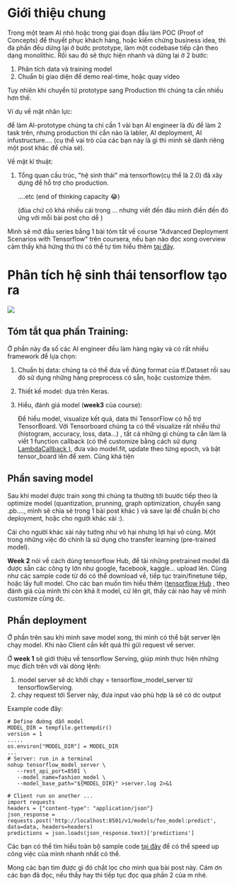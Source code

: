 # Giới thiệu chung
Trong một team AI nhỏ hoặc trong giai đoạn đầu làm POC (Proof of Concepts) để thuyết phục khách hàng, hoặc kiểm chứng business idea, thì đa phần đều dừng lại ở bước prototype, làm một codebase tiếp cận theo dạng monolithic. Rồi sau đó sẽ thực hiện nhanh và dừng lại ở 2 bước:
1. Phân tích data và training model
2. Chuẩn bị giao diện để demo real-time, hoặc quay video

Tuy nhiên khi chuyển từ prototype sang Production thì chúng ta cần nhiều hơn thế. 

Ví dụ về mặt nhân lực:

để làm AI-prototype chúng ta chỉ cần 1 vài bạn AI engineer là đủ để làm 2 task trên, nhưng production thì cần nào là labler, AI deployment, AI infustructure.... (cụ thể vai trò của các bạn này là gì thì mình sẽ dành riêng một post khác để chia sẻ). 

Về mặt kĩ thuật:
1. Tổng quan cấu trúc, "hệ sinh thái" mà tensorflow(cụ thể là 2.0) đã xây dựng để hỗ trợ cho production.
 
    ....etc  (end of thinking capacity :joy:)

    (đùa chứ có khá nhiều cái trong ... nhưng viết đến đâu mình điền đến đó ứng với mỗi bài post cho dễ )

Mình sẽ mở đầu series bằng 1 bài tóm tắt về course "Advanced Deployment Scenarios with Tensorflow" trên coursera, nếu bạn nào đọc xong overview cảm thấy khá hứng thú thì có thể tự tìm hiểu thêm [tại đây](https://www.coursera.org/learn/advanced-deployment-scenarios-tensorflow).   

# Phân tích hệ sinh thái tensorflow tạo ra
![](https://images.viblo.asia/1b1e9433-b3ea-4002-adfb-bec04db00f8a.png)

## Tóm tắt qua phần Training: 
Ở phần này đa số các AI engineer đều làm hàng ngày và có rất nhiều framework để lựa chọn:

1. Chuẩn bị data: chúng ta có thể đưa về đúng format của tf.Dataset rồi sau đó sử dụng những hàng preprocess có sẵn, hoặc customize thêm.
2. Thiết kế model: dựa trên Keras.

3. Hiểu, đánh giá model (**week3** của course): 

    Để hiểu model, visualize kết quả, data thì TensorFlow có hỗ trợ TensorBoard. Với Tensorboard chúng ta có thể visualize rất nhiều thứ (histogram, accuracy, loss, data...) , tất cả những gì chúng ta cần làm là viết 1 function callback (có thể customize bằng cách sử dụng [LambdaCallback ](https://www.tensorflow.org/api_docs/python/tf/keras/callbacks/LambdaCallback)), đưa vào model.fit, update theo từng epoch, và bật tensor_board lên để xem.  Cũng khá tiện

## Phần saving model
Sau khi model được train xong thì chúng ta thường  tới buước tiếp theo là optimize model (quantization, prunning, graph optimization, chuyển sang .pb...., mình sẽ chia sẻ trong 1 bài post khác ) và save lại để chuẩn bị cho deployment, hoặc cho người khác xài :).

Cái cho người khác xài này tưởng như vô hại nhưng lợi hại vô cùng. Một trong những việc đó chính là sử dụng cho transfer learning (pre-trained model). 

**Week 2** nói về cách dùng tensorflow Hub, để tải những pretrained model  đã được sẵn các công ty lớn như google, facebook, kaggle... upload lên. Cũng như các sample code từ đó có thể download về, tiếp tục train/finetune tiếp, hoặc lấy full model. Cho các bạn muốn tìm hiểu thêm ([tensorflow Hub](https://tfhub.dev/s?subtype=publisher) , theo đánh giá của mình thì còn khá ít model, cứ lên git, thấy cái nào hay về mình customize cũng dc.

## Phần deployment
Ở phần trên sau khi mình save model xong, thì mình có thể bật server lện chạy model. Khi nào Client cần kết quả thì gửi request về server.

Ở **week 1** sẽ giới thiệu về tensorflow Serving, giúp mình thực hiện những mục đích trên với vài dòng lệnh:
1. model server sẽ dc khởi chạy  = tensorflow_model_server   từ tensorflowServing.
2. chạy request tới Server này, đưa input vào phù hợp là sẽ có dc output

Example code đây:
```
# Define đường dẫn model
MODEL_DIR = tempfile.gettempdir()
version = 1
.....
os.environ["MODEL_DIR"] = MODEL_DIR
...
# Server: run in a terminal
nohup tensorflow_model_server \
   --rest_api_port=8501 \
   --model_name=fashion_model \
   --model_base_path="${MODEL_DIR}" >server.log 2>&1

# Client run on another ...
import requests
headers = {"content-type": "application/json"}
json_response = requests.post('http://localhost:8501/v1/models/foo_model:predict', data=data, headers=headers)
predictions = json.loads(json_response.text)['predictions']
```
Các bạn có thể tìm hiểu toàn bộ sample code [tại đây](https://github.com/lmoroney/dlaicourse) để có thể  speed up công việc của mình nhanh nhất có thể.

Mong các bạn tìm được gì đó chắt lọc cho mình qua bài post này. Cám ơn các bạn đã đọc, nếu thấy hay thì tiếp tục đọc qua phần 2 của m nhé.